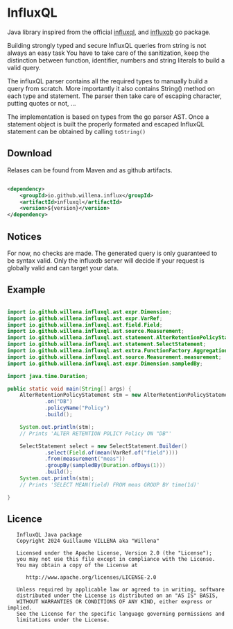# InfluxQL

Java library inspired from the official [influxql](https://github.com/influxdata/influxql),
and [influxqb](https://github.com/Willena/influxqb) go package.

Building strongly typed and secure InfluxQL queries from string is not always an easy task You have to take care of the
sanitization, keep the distinction between function, identifier, numbers and string literals to build a valid query.

The influxQL parser contains all the required types to manually build a query from scratch. More importantly it also
contains String() method on each type and statement. The parser then take care of escaping character, putting quotes or
not, ...

The implementation is based on types from the go parser AST.
Once a statement object is built the properly formated and escaped InfluxQL statement can be obtained by
calling `toString()`

## Download

Relases can be found from Maven and as github artifacts.

```xml

<dependency>
    <groupId>io.github.willena.influx</groupId>
    <artifactId>influxql</artifactId>
    <version>${version}</version>
</dependency>
```

## Notices

For now, no checks are made. The generated query is only guaranteed to be syntax valid. Only the influxdb server will
decide if your request is globally valid and can target your data.

## Example

```java

import io.github.willena.influxql.ast.expr.Dimension;
import io.github.willena.influxql.ast.expr.VarRef;
import io.github.willena.influxql.ast.field.Field;
import io.github.willena.influxql.ast.source.Measurement;
import io.github.willena.influxql.ast.statement.AlterRetentionPolicyStatement;
import io.github.willena.influxql.ast.statement.SelectStatement;
import io.github.willena.influxql.ast.extra.FunctionFactory.Aggregations.mean;
import io.github.willena.influxql.ast.source.Measurement.measurement;
import io.github.willena.influxql.ast.expr.Dimension.sampledBy;

import java.time.Duration;

public static void main(String[] args) {
    AlterRetentionPolicyStatement stm = new AlterRetentionPolicyStatement.Builder()
            .on("DB")
            .policyName("Policy")
            .build();

    System.out.println(stm);
    // Prints 'ALTER RETENTION POLICY Policy ON "DB"'

    SelectStatement select = new SelectStatement.Builder()
            .select(Field.of(mean(VarRef.of("field"))))
            .from(measurement("meas"))
            .groupBy(sampledBy(Duration.ofDays(1)))
            .build();
    System.out.println(stm);
    // Prints 'SELECT MEAN(field) FROM meas GROUP BY time(1d)'

}

```

## Licence

```text
   InfluxQL Java package
   Copyright 2024 Guillaume VILLENA aka "Willena"
   
   Licensed under the Apache License, Version 2.0 (the "License");
   you may not use this file except in compliance with the License.
   You may obtain a copy of the License at
   
      http://www.apache.org/licenses/LICENSE-2.0
   
   Unless required by applicable law or agreed to in writing, software
   distributed under the License is distributed on an "AS IS" BASIS,
   WITHOUT WARRANTIES OR CONDITIONS OF ANY KIND, either express or implied.
   See the License for the specific language governing permissions and
   limitations under the License.
```